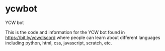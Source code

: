 # ycwbot
YCW bot

This is the code and information for the YCW bot found in https://bit.ly/ycwdiscord where people can learn about different languages including python, html, css, javascript, scratch, etc.
